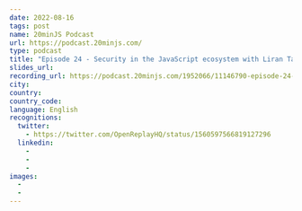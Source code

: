 ```yaml
---
date: 2022-08-16
tags: post
name: 20minJS Podcast
url: https://podcast.20minjs.com/
type: podcast
title: "Episode 24 - Security in the JavaScript ecosystem with Liran Tal"
slides_url:
recording_url: https://podcast.20minjs.com/1952066/11146790-episode-24-security-in-the-javascript-ecosystem-with-liran-tal
city: 
country: 
country_code: 
language: English
recognitions:
  twitter:
    - https://twitter.com/OpenReplayHQ/status/1560597566819127296
  linkedin:
    - 
    - 
    - 
images:
  - 
  - 
---
```

